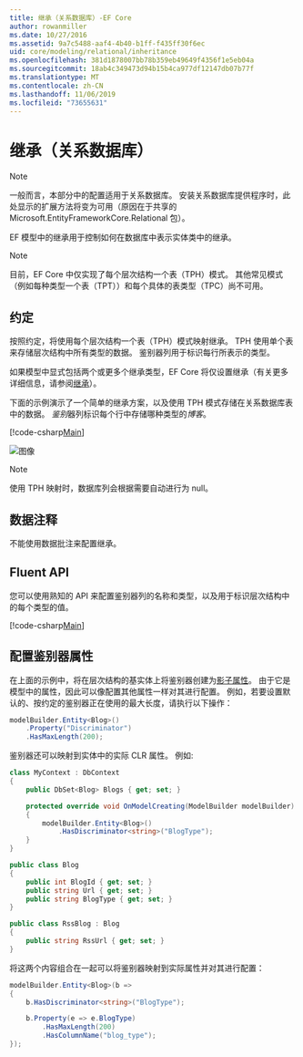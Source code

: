 ```yaml
---
title: 继承（关系数据库）-EF Core
author: rowanmiller
ms.date: 10/27/2016
ms.assetid: 9a7c5488-aaf4-4b40-b1ff-f435ff30f6ec
uid: core/modeling/relational/inheritance
ms.openlocfilehash: 381d1878007bb78b359eb49649f4356f1e5eb04a
ms.sourcegitcommit: 18ab4c349473d94b15b4ca977df12147db07b77f
ms.translationtype: MT
ms.contentlocale: zh-CN
ms.lasthandoff: 11/06/2019
ms.locfileid: "73655631"
---
```

# <a name="inheritance-relational-database"></a>继承（关系数据库）

> [!NOTE]  
> 一般而言，本部分中的配置适用于关系数据库。 安装关系数据库提供程序时，此处显示的扩展方法将变为可用（原因在于共享的 Microsoft.EntityFrameworkCore.Relational 包）。

EF 模型中的继承用于控制如何在数据库中表示实体类中的继承。

> [!NOTE]  
> 目前，EF Core 中仅实现了每个层次结构一个表（TPH）模式。 其他常见模式（例如每种类型一个表（TPT））和每个具体的表类型（TPC）尚不可用。

## <a name="conventions"></a>约定

按照约定，将使用每个层次结构一个表（TPH）模式映射继承。 TPH 使用单个表来存储层次结构中所有类型的数据。 鉴别器列用于标识每行所表示的类型。

如果模型中显式包括两个或更多个继承类型，EF Core 将仅设置继承（有关更多详细信息，请参阅[继承](../inheritance.md)）。

下面的示例演示了一个简单的继承方案，以及使用 TPH 模式存储在关系数据库表中的数据。 *鉴别*器列标识每个行中存储哪种类型的*博客*。

[!code-csharp[Main](../../../../samples/core/Modeling/Conventions/InheritanceDbSets.cs#Model)]

![图像](_static/inheritance-tph-data.png)

>[!NOTE]
> 使用 TPH 映射时，数据库列会根据需要自动进行为 null。

## <a name="data-annotations"></a>数据注释

不能使用数据批注来配置继承。

## <a name="fluent-api"></a>Fluent API

您可以使用熟知的 API 来配置鉴别器列的名称和类型，以及用于标识层次结构中的每个类型的值。

[!code-csharp[Main](../../../../samples/core/Modeling/FluentAPI/InheritanceTPHDiscriminator.cs#Inheritance)]

## <a name="configuring-the-discriminator-property"></a>配置鉴别器属性

在上面的示例中，将在层次结构的基实体上将鉴别器创建为[影子属性](xref:core/modeling/shadow-properties)。 由于它是模型中的属性，因此可以像配置其他属性一样对其进行配置。 例如，若要设置默认的、按约定的鉴别器正在使用的最大长度，请执行以下操作：

```C#
modelBuilder.Entity<Blog>()
    .Property("Discriminator")
    .HasMaxLength(200);
```

鉴别器还可以映射到实体中的实际 CLR 属性。 例如:

```C#
class MyContext : DbContext
{
    public DbSet<Blog> Blogs { get; set; }

    protected override void OnModelCreating(ModelBuilder modelBuilder)
    {
        modelBuilder.Entity<Blog>()
            .HasDiscriminator<string>("BlogType");
    }
}

public class Blog
{
    public int BlogId { get; set; }
    public string Url { get; set; }
    public string BlogType { get; set; }
}

public class RssBlog : Blog
{
    public string RssUrl { get; set; }
}
```

将这两个内容组合在一起可以将鉴别器映射到实际属性并对其进行配置：

```C#
modelBuilder.Entity<Blog>(b =>
{
    b.HasDiscriminator<string>("BlogType");

    b.Property(e => e.BlogType)
        .HasMaxLength(200)
        .HasColumnName("blog_type");
});
```
